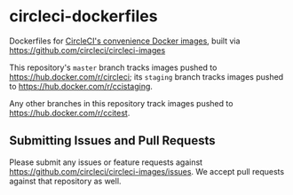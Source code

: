 # circleci-dockerfiles
Dockerfiles for [CircleCI's convenience Docker images](https://hub.docker.com/r/circleci), built via https://github.com/circleci/circleci-images

This repository's `master` branch tracks images pushed to https://hub.docker.com/r/circleci; its `staging` branch tracks images pushed to https://hub.docker.com/r/ccistaging.

Any other branches in this repository track images pushed to https://hub.docker.com/r/ccitest.

## Submitting Issues and Pull Requests
Please submit any issues or feature requests against https://github.com/circleci/circleci-images/issues. We accept pull requests against that repository as well.
